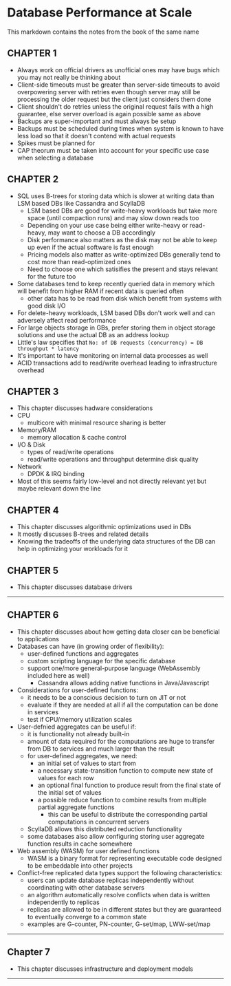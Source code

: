 # Database Performance at Scale

This markdown contains the notes from the book of the same name

## CHAPTER 1

- Always work on official drivers as unofficial ones may have bugs which you may not really be thinking about
- Client-side timeouts must be greater than server-side timeouts to avoid overpowering server with retries even though server may still be processing the older request but the client just considers them done
- Client shouldn't do retries unless the original request fails with a high guarantee, else server overload is again possible same as above
- Backups are super-important and must always be setup
- Backups must be scheduled during times when system is known to have less load so that it doesn't contend with actual requests
- Spikes must be planned for
- CAP theorum must be taken into account for your specific use case when selecting a database

## CHAPTER 2

- SQL uses B-trees for storing data which is slower at writing data than LSM based DBs like Cassandra and ScyllaDB
  - LSM based DBs are good for write-heavy workloads but take more space (until compaction runs) and may slow down reads too
  - Depending on your use case being either write-heavy or read-heavy, may want to choose a DB accordingly
  - Disk performance also matters as the disk may not be able to keep up even if the actual software is fast enough
  - Pricing models also matter as write-optimized DBs generally tend to cost more than read-optimized ones
  - Need to choose one which satisifies the present and stays relevant for the future too
- Some databases tend to keep recently queried data in memory which will benefit from higher RAM if recent data is queried often
  - other data has to be read from disk which benefit from systems with good disk I/O
- For delete-heavy workloads, LSM based DBs don't work well and can adversely affect read performance
- For large objects storage in GBs, prefer storing them in object storage solutions and use the actual DB as an address lookup
- Little's law specifies that `No: of DB requests (concurrency) = DB throughput * latency`
- It's important to have monitoring on internal data processes as well
- ACID transactions add to read/write overhead leading to infrastructure overhead

## CHAPTER 3

- This chapter discusses hadware considerations
- CPU
  - multicore with minimal resource sharing is better
- Memory/RAM
  - memory allocation & cache control
- I/O & Disk
  - types of read/write operations
  - read/write operations and throughput determine disk quality
- Network
  - DPDK & IRQ binding
- Most of this seems fairly low-level and not directly relevant yet but maybe relevant down the line

## CHAPTER 4

- This chapter discusses algorithmic optimizations used in DBs
- It mostly discusses B-trees and related details
- Knowing the tradeoffs of the underlying data structures of the DB can help in optimizing your workloads for it

## CHAPTER 5

- This chapter discusses database drivers

---

## CHAPTER 6

- This chapter discusses about how getting data closer can be beneficial to applications
- Databases can have (in growing order of flexibility): 
  - user-defined functions and aggregates
  - custom scripting language for the specific database
  - support one/more general-purpose language (WebAssembly included here as well)
    - Cassandra allows adding native functions in Java/Javascript
- Considerations for user-defined functions:
  - it needs to be a conscious decision to turn on JIT or not
  - evaluate if they are needed at all if all the computation can be done in services
  - test if CPU/memory utilization scales
- User-defnied aggregates can be useful if:
  - it is functionality not already built-in
  - amount of data required for the computations are huge to transfer from DB to services and much larger than the result
  - for user-defined aggregates, we need:
    - an initial set of values to start from
    - a necessary state-transition function to compute new state of values for each row
    - an optional final function to produce result from the final state of the initial set of values
    - a possible reduce function to combine results from multiple partial aggregate functions
      - this can be useful to distribute the corresponding partial computations in concurrent servers
  - ScyllaDB allows this distributed reduction functionality
  - some databases also allow configuring storing user aggregate function results in cache somewhere
- Web assembly (WASM) for user defined functions
  - WASM is a binary format for representing executable code designed to be embeddable into other projects
- Conflict-free replicated data types support the following characteristics:
  - users can update database replicas independently without coordinating with other database servers
  - an algorithm automatically resolve conflicts when data is written independently to replicas
  - replicas are allowed to be in different states but they are guaranteed to eventually converge to a common state
  - examples are G-counter, PN-counter, G-set/map, LWW-set/map

---

## Chapter 7

- This chapter discusses infrastructure and deployment models

---
